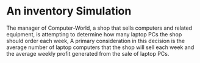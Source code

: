 # An inventory Simulation
 The manager of Computer-World, a shop that sells computers and related equipment, is attempting to determine how many laptop PCs the shop should order each week, A primary consideration in this decision is the average number of laptop computers that the shop will sell each week and the average weekly profit generated from the sale of laptop PCs.
